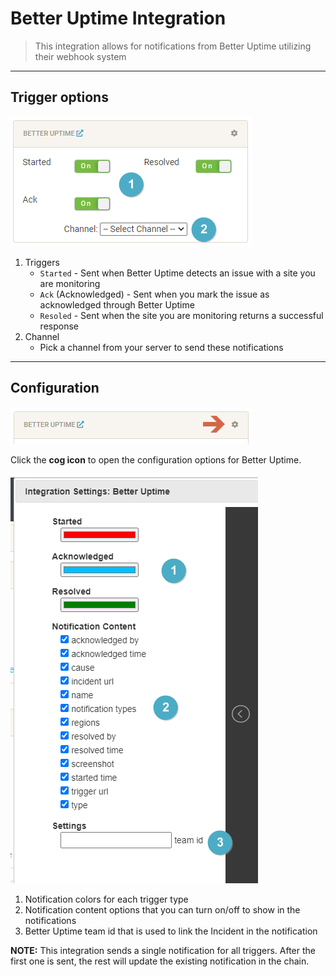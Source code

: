 # Better Uptime Integration

> This integration allows for notifications from Better Uptime utilizing their webhook system

---

## Trigger options

![!triggers-channels](images/Better-Uptime/triggers-channels.png "Triggers and Channels")

1. Triggers
    - `Started` - Sent when Better Uptime detects an issue with a site you are monitoring
    - `Ack` (Acknowledged) - Sent when you mark the issue as acknowledged through Better Uptime
    - `Resoled` - Sent when the site you are monitoring returns a successful response
1. Channel
    - Pick a channel from your server to send these notifications

---

## Configuration

![!open-configuration](images/Better-Uptime/open-configuration.png "Open Configuration Window")

Click the **cog icon** to open the configuration options for Better Uptime.

![!configuration](images/Better-Uptime/configuration.png "Configuration Window")

1. Notification colors for each trigger type
1. Notification content options that you can turn on/off to show in the notifications
1. Better Uptime team id that is used to link the Incident in the notification

**NOTE:** This integration sends a single notification for all triggers. After the first one is sent, the rest will update the existing notification in the chain.
